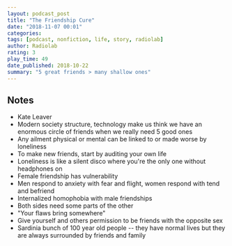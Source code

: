 ```yaml
---
layout: podcast_post
title: "The Friendship Cure"
date: "2018-11-07 00:01"
categories:
tags: [podcast, nonfiction, life, story, radiolab]
author: Radiolab
rating: 3
play_time: 49
date_published: 2018-10-22
summary: "5 great friends > many shallow ones"
---
```


## Notes

* Kate Leaver
* Modern society structure, technology make us think we have an enormous circle
of friends when we really need 5 good ones
* Any ailment physical or mental can be linked to or made worse by loneliness
* To make new friends, start by auditing your own life
* Loneliness is like a silent disco where you're the only one without headphones
on
* Female friendship has vulnerability
* Men respond to anxiety with fear and flight, women respond with tend and
befriend
* Internalized homophobia with male friendships
* Both sides need some parts of the other
* "Your flaws bring somewhere"
* Give yourself and others permission to be friends with the opposite sex
* Sardinia bunch of 100 year old people -- they have normal lives but they are
  always surrounded by friends and family
